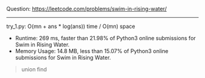 Question: https://leetcode.com/problems/swim-in-rising-water/

---

try_1.py: O(mn + ans * log(ans)) time / O(mn) space

* Runtime: 269 ms, faster than 21.98% of Python3 online submissions for Swim in Rising Water.
* Memory Usage: 14.8 MB, less than 15.07% of Python3 online submissions for Swim in Rising Water.

> union find